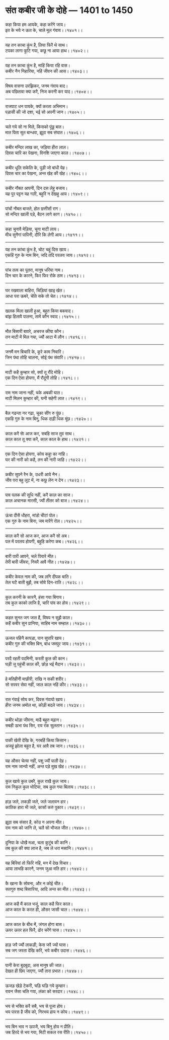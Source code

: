 # संत कबीर जी के दोहे — 1401 to 1450

कहा किया हम आयके, कहा करेंगे जाय।\
इत के भये न ऊत के, चाले मूल गंवाय।।१४०१।।

---

यह तन काचा कुंभ है, लिया फिरै थे साथ।\
टपका लागा फुटि गया, कछू ना आया हाथ।।१४०२।।

---

यह तन काचा कुंभ है, माहिं किया रहि वास।\
कबीर नैन निहारिया, नहिं जीवन की आस।।१४०३।।

---

विषय वासना उरझिकर, जनम गंवाय बाद।\
अब पछितावा क्‍या करै, निज करनी कर याद।।१४०४।।

---

राजपाट धन पायके, क्‍यों करता अभिमान।\
पड़ासी की जो दशा, भई सो अपनी जान।।१४०५।।

---

चले गये सो ना मिले, किसको पूंछू बात।\
मात पिता सुत बान्‍धवा, झूठा सब संघात।।१४०६।।

---

कबीर मन्दिर लाख का, ज‍ड़ि‍या हीरा लाल।\
दिवस चारि का पेखना, विनशि जाएगा काल।।१४०७।।

---

कबीर धूलि सकेलि के, पुड़ी जो बांधी येह।\
दिवस चार का पेखना, अन्‍त खेह की खेह।।१४०८।।

---

कबीर नौबत आपनी, दिन दस लेहु बजाय।\
यह पुर पट्टन यह गली, बहुरि न देखहु आय।।१४०९।।

---

पांचों नौबत बाजते, होत छत्तीसों राग।\
सो मन्दिर खाली पड़े, बैठन लागे काग।।१४१०।।

---

कहा चुनावै मेड़‍िया, चूना माटी लाय।\
मीच सुनैगां पापिनी, दौरि कि लेगी आय।।१४११।।

---

यह तन कांचा कुंभ है, चोट चहूं दिस खाय।\
एकहिं गुरु के नाम बिन, जदि तदि परलय जाय।।१४१२।।

---

पांच तत्‍व का पूतरा, मानुष धरिया नाम।\
दिन चार के कारने, फिर फिर रोके ठाम।।१४१३।।

---

घर रखवाला बाहिरा, चिड़‍ियां खाइ खेत।\
आधा परा ऊबरे, चेति सके तो चेत।।१४१४।।

---

खलक मिला खाली हुआ, बहुत किया बकवाद।\
बांझ हिलावै पालना, तामें कौन स्‍वाद।।१४१५।।

---

मौत बिसारी बावरे, अचरज कीया कौन।\
तन माटी में मिल गया, ज्‍यौं आटा में लौन।।१४१६।।

---

जनमैं मन बिचारि के, कूरे काम निवारि।\
जिन पंथा तोहि चालना, सोई पंथ संवारि।।१४१७।।

---

माटी कहै कुम्हार सो, क्‍यों तू रौंदे मोहि।\
एक दिन ऐसा होयगा, मैं रौदूंगी तोहि।।१४१८।।

---

राम नाम जाना नहीं, चके अबकी घात।\
माटी मिलन कुम्हार की, घनी सहेगी लात।।१४१९।।

---

बैल गढन्‍ता नर गढ़ा, चूका सींग रु पूंछ।\
एकहि गुरु के नाम बिनु, धिक दाढ़ी धिक मूंछ।।१४२०।।

---

काल करै साे आज कर, सबहि साज तुव साथ।\
काल काल तू क्‍या करै, काल काल के हाथ।।१४२१।।

---

एक दिन ऐसा होयगा, कोय कहाु का नांहि।\
घर की नारी को कहै, तन की नारी जाहि।।१४२२।।

---

कबीर सुपने रैन के, उधरी आये नैन।\
जीव परा बहु लूट में, ना कछु लेन न देन।।१४२३।।

---

पाव पलक की सुधि नहीं, करै काल का साज।\
काल अचानक मारसी, ज्‍यौं तीतर को बाज।।१४२४।।

---

ऊंचा दीसै धौहरा, मांडो चीटां पोल।\
एक गुरु के नाम बिना, जम मारेंगे रोल।।१४२५।।

---

काल करै सो आज कर, आज करै सो अब।\
पल में परलय होयगी, बहुहि करेगा कब।।१४२६।।

---

बारी पारी आपने, चले पियारे मीत।\
तेरी बारी जीवरा, नियरै आवै नीत।।१४२७।।

---

कबीर केवल नाम की, जब लगि दीपक बाति।\
तेल घटै बाती बुझै, तब सोवे दिन-राति।।१४२८।।

---

कुल करनी के कारनै, हंसा गया बिगाय।\
तब कुल काको लाजि है, चारि पांव का होय।।१४२९।।

---

कहत सुनत जग जात हैं, विषय न सुझै काल।\
कहैं कबीर सुन प्रानिया, साहिब नाम सम्‍हाल।।१४३०।।

---

ऊजल पहिनै कापड़ा, पान सुपारि खाय।\
कबीर गुरु की भक्ति बिन, बांध जमपुर जाय।।१४३१।।

---

परदै रहती पदमिनी, करती कुल की कान।\
घड़ी जु पहुंची काल की, छोड़ भई मैदान।।१४३२।।

---

हे मतिहीनी माछीरी, राखि न सकी शरीर।\
सो सरवर सेवा नहीं, जाल काल नहिं कीर।।१४३३।।

---

रात गंवाई सोय कर, दिवस गंवायो खाय।\
हीरा जनम अमोल था, कोड़ी बदले जाय।।१४३४।।

---

कबीर थोड़ा जीवना, माढै बहुत मढ़ान।\
सबही ऊभा पंथ सिर, राव रंक सुलतान।।१४३५।।

---

पाकी खेती देखि के, गरबहिं किया किसान।\
अजहूं झोला बहुत है, घर आवै तब जान।।१४३६।।

---

यह औसर चेत्‍या नहीं, पशु ज्‍यौं पाली देह।\
राम नाम जान्‍यो नहीं, अन्‍त पड़े मुख खेह।।१४३७।।

---

कुल खाये कुल उबरै, कुल राखै कुल जाय।\
राम निकुल कुल भोटिया, सब कुल गया बिलाय।।१४३८।।

---

हाड़ जले, लकड़ी जले, जले जलावन हार।\
कातिक हारा भी जले, कासों करुं पुकार।।१४३९।।

---

झूठा सब संसार है, कोउ न अपना मीत।\
राम नाम को जानि ले, चलै सो भौजल जीत।।१४४०।।

---

दुनिया के धोखै मआ, चला कुटुंब की कानि।\
तब कुल की क्‍या लाज है, जब ले धरा मसानि।।१४४१।।

---

यह बिरियां तो फिर‍ि नहिं, मन में देख विचार।\
आया लाभहि कारनै, जनम जुआ मति हार।।१४४२।।

---

कै खाना कै सोवना, और न कोई चीत।\
सतगुरु शब्‍द बिसारिया, आदि अन्‍त का मीत।।१४४३।।

---

आज कहै मैं काल भजुं, काल कहै फिर काल।\
आज काल के करत ही, औसर जासी चाल।।१४४४।।

---

आज काल के बीच में, जंगल होगा बास।\
ऊपर ऊपर हल फिरै, ढोर चरेंगे घास।।१४४५।।

---

हाड़ जरै ज्‍यौं लाकड़ी, केस जरै ज्‍यों घास।\
सब जग जरता देखि करि, भये कबीर उदास।।१४४६।।

---

पानी केरा बुदबुदा, अस मानुष की जात।\
देखत ही छिप जाएगा, ज्‍यौं तारा प्रभात।।१४४७।।

---

ऊजड़ खेड़े टेकरी, घड़‍ि घड़‍ि गये कुम्‍हार।\
रावन जैसा चलि गया, लंका को सरदार।।१४४८।।

---

भय से भक्ति करै सबै, भय से पूजा होय।\
भय पारस है जीव को, निरभय हाय न कोय।।१४४९।।

---

भय बिन भाव न ऊपजै, भय बिनु होय न प्रीति।\
जब हिरदे से भय गया, मिटी सकल रस रीति।।१४५०।।
